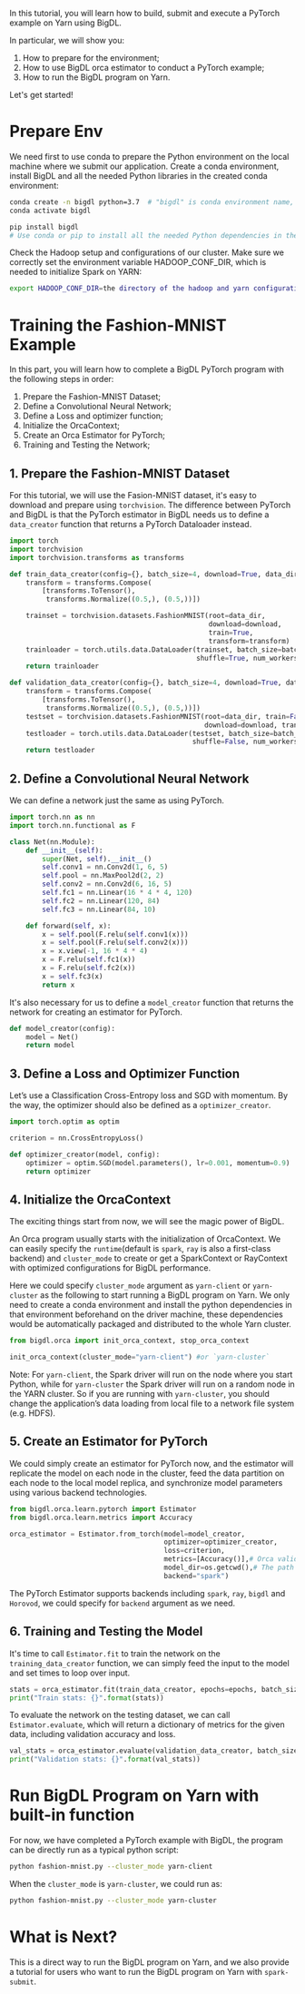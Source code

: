 In this tutorial, you will learn how to build, submit and execute a PyTorch example on Yarn using BigDL. 

In particular, we will show you:
1. How to prepare for the environment;
2. How to use BigDL orca estimator to conduct a PyTorch example;
3. How to run the BigDL program on Yarn.

Let's get started!

# Prepare Env
We need first to use conda to prepare the Python environment on the local machine where we submit our application. Create a conda environment, install BigDL and all the needed Python libraries in the created conda environment:

``` bash
conda create -n bigdl python=3.7  # "bigdl" is conda environment name, you can use any name you like.
conda activate bigdl

pip install bigdl
# Use conda or pip to install all the needed Python dependencies in the created conda environment.
```

Check the Hadoop setup and configurations of our cluster. Make sure we correctly set the environment variable HADOOP_CONF_DIR, which is needed to initialize Spark on YARN:

```bash
export HADOOP_CONF_DIR=the directory of the hadoop and yarn configurations
```

# Training the Fashion-MNIST Example

In this part, you will learn how to complete a BigDL PyTorch program with the following steps in order:
1. Prepare the Fashion-MNIST Dataset;
2. Define a Convolutional Neural Network;
3. Define a Loss and optimizer function;
4. Initialize the OrcaContext;
5. Create an Orca Estimator for PyTorch;
6. Training and Testing the Network;

## 1. Prepare the Fashion-MNIST Dataset

For this tutorial, we will use the Fasion-MNIST dataset, it's easy to download and prepare using `torchvision`. The difference between PyTorch and BigDL is that the PyTorch estimator in BigDL needs us to define a `data_creator` function that returns a PyTorch Dataloader instead.

```python
import torch
import torchvision
import torchvision.transforms as transforms

def train_data_creator(config={}, batch_size=4, download=True, data_dir='./data'):
    transform = transforms.Compose(
        [transforms.ToTensor(),
         transforms.Normalize((0.5,), (0.5,))])

    trainset = torchvision.datasets.FashionMNIST(root=data_dir,
                                                 download=download,
                                                 train=True,
                                                 transform=transform)
    trainloader = torch.utils.data.DataLoader(trainset, batch_size=batch_size,
                                              shuffle=True, num_workers=0)
    return trainloader

def validation_data_creator(config={}, batch_size=4, download=True, data_dir='./data'):
    transform = transforms.Compose(
        [transforms.ToTensor(),
         transforms.Normalize((0.5,), (0.5,))])
    testset = torchvision.datasets.FashionMNIST(root=data_dir, train=False,
                                                download=download, transform=transform)
    testloader = torch.utils.data.DataLoader(testset, batch_size=batch_size,
                                             shuffle=False, num_workers=0)
    return testloader
```

## 2. Define a Convolutional Neural Network

We can define a network just the same as using PyTorch.

```python
import torch.nn as nn
import torch.nn.functional as F

class Net(nn.Module):
    def __init__(self):
        super(Net, self).__init__()
        self.conv1 = nn.Conv2d(1, 6, 5)
        self.pool = nn.MaxPool2d(2, 2)
        self.conv2 = nn.Conv2d(6, 16, 5)
        self.fc1 = nn.Linear(16 * 4 * 4, 120)
        self.fc2 = nn.Linear(120, 84)
        self.fc3 = nn.Linear(84, 10)

    def forward(self, x):
        x = self.pool(F.relu(self.conv1(x)))
        x = self.pool(F.relu(self.conv2(x)))
        x = x.view(-1, 16 * 4 * 4)
        x = F.relu(self.fc1(x))
        x = F.relu(self.fc2(x))
        x = self.fc3(x)
        return x
```

It's also necessary for us to define a `model_creator` function that returns the network for creating an estimator for PyTorch.

```python
def model_creator(config):
    model = Net()
    return model
```

## 3. Define a Loss and Optimizer Function

Let’s use a Classification Cross-Entropy loss and SGD with momentum. By the way, the optimizer should also be defined as a `optimizer_creator`.

```python
import torch.optim as optim

criterion = nn.CrossEntropyLoss()

def optimizer_creator(model, config):
    optimizer = optim.SGD(model.parameters(), lr=0.001, momentum=0.9)
    return optimizer
```

## 4. Initialize the OrcaContext

The exciting things start from now, we will see the magic power of BigDL.

An Orca program usually starts with the initialization of OrcaContext. We can easily specify the `runtime`(default is `spark`, `ray` is also a first-class backend) and `cluster_mode` to create or get a SparkContext or RayContext with optimized configurations for BigDL performance.

Here we could specify `cluster_mode` argument as `yarn-client` or `yarn-cluster` as the following to start running a BigDL program on Yarn. We only need to create a conda environment and install the python dependencies in that environment beforehand on the driver machine, these dependencies would be automatically packaged and distributed to the whole Yarn cluster.

```python
from bigdl.orca import init_orca_context, stop_orca_context

init_orca_context(cluster_mode="yarn-client") #or `yarn-cluster`
```

Note: For `yarn-client`, the Spark driver will run on the node where you start Python, while for `yarn-cluster` the Spark driver will run on a random node in the YARN cluster. So if you are running with `yarn-cluster`, you should change the application’s data loading from local file to a network file system (e.g. HDFS).

## 5. Create an Estimator for PyTorch

We could simply create an estimator for PyTorch now, and the estimator will replicate the model on each node in the cluster, feed the data partition on each node to the local model replica, and synchronize model parameters using various backend technologies.

```python
from bigdl.orca.learn.pytorch import Estimator
from bigdl.orca.learn.metrics import Accuracy

orca_estimator = Estimator.from_torch(model=model_creator,
                                      optimizer=optimizer_creator,
                                      loss=criterion,
                                      metrics=[Accuracy()],# Orca validation methods for evaluate.
                                      model_dir=os.getcwd(),# The path to save model
                                      backend="spark")
```

The PyTorch Estimator supports backends including `spark`, `ray`, `bigdl` and `Horovod`, we could specify for `backend` argument as we need.

## 6. Training and Testing the Model

It's time to call `Estimator.fit` to train the network on the `training_data_creator` function, we can simply feed the input to the model and set times to loop over input.

```python
stats = orca_estimator.fit(train_data_creator, epochs=epochs, batch_size=batch_size)
print("Train stats: {}".format(stats))
```
To evaluate the network on the testing dataset, we can call `Estimator.evaluate`, which will return a dictionary of metrics for the given data, including validation accuracy and loss.

```python
val_stats = orca_estimator.evaluate(validation_data_creator, batch_size=batch_size)
print("Validation stats: {}".format(val_stats))
```

# Run BigDL Program on Yarn with built-in function

For now, we have completed a PyTorch example with BigDL, the program can be directly run as a typical python script:

```bash
python fashion-mnist.py --cluster_mode yarn-client
```

When the `cluster_mode` is `yarn-cluster`, we could run as:

```bash
python fashion-mnist.py --cluster_mode yarn-cluster
```

# What is Next?

This is a direct way to run the BigDL program on Yarn, and we also provide a tutorial for users who want to run the BigDL program on Yarn with `spark-submit`.
